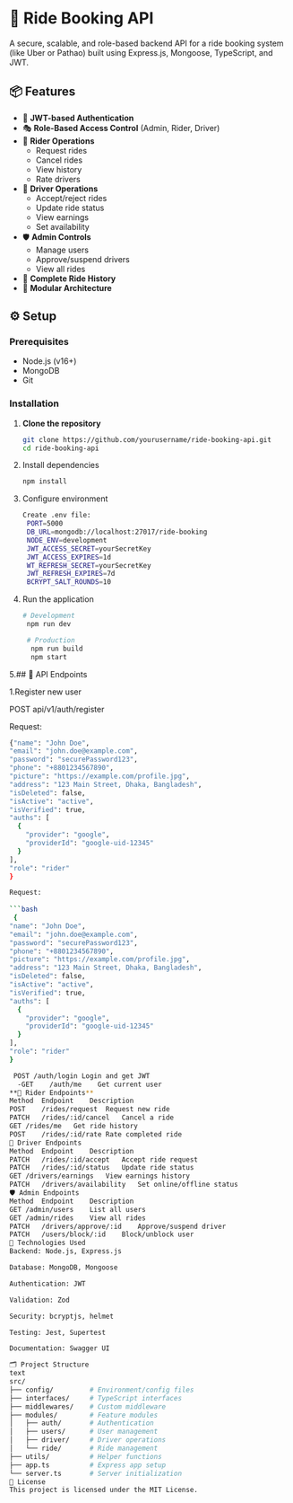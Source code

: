 
# 🚖 Ride Booking API

A secure, scalable, and role-based backend API for a ride booking system (like Uber or Pathao) built using Express.js, Mongoose, TypeScript, and JWT.



## 📦 Features

- 🔐 **JWT-based Authentication**
- 🎭 **Role-Based Access Control** (Admin, Rider, Driver)
- 🧍 **Rider Operations**
  - Request rides
  - Cancel rides
  - View history
  - Rate drivers
- 🚗 **Driver Operations**
  - Accept/reject rides
  - Update ride status
  - View earnings
  - Set availability
- 🛡 **Admin Controls**
  - Manage users
  - Approve/suspend drivers
  - View all rides
- 📜 **Complete Ride History**
- 🧱 **Modular Architecture**

## ⚙️ Setup

### Prerequisites
- Node.js (v16+)
- MongoDB
- Git

### Installation

1. **Clone the repository**

   ```bash
   git clone https://github.com/yourusername/ride-booking-api.git
   cd ride-booking-api


2. Install dependencies

   ```bash
   npm install
   

3. Configure environment
   ```bash
   Create .env file:
    PORT=5000
    DB_URL=mongodb://localhost:27017/ride-booking
    NODE_ENV=development
    JWT_ACCESS_SECRET=yourSecretKey
    JWT_ACCESS_EXPIRES=1d
    WT_REFRESH_SECRET=yourSecretKey
    JWT_REFRESH_EXPIRES=7d
    BCRYPT_SALT_ROUNDS=10

4. Run the application

     ```bash
     # Development
      npm run dev

      # Production
       npm run build
       npm start


5.## 🔗 API Endpoints
    
  1.Register new user

 POST	api/v1/auth/register	

  Request:
    
  ```bash 
  {"name": "John Doe",
  "email": "john.doe@example.com",
  "password": "securePassword123",
  "phone": "+8801234567890",
  "picture": "https://example.com/profile.jpg",
  "address": "123 Main Street, Dhaka, Bangladesh",
  "isDeleted": false,
  "isActive": "active",
  "isVerified": true,
  "auths": [
    {
      "provider": "google",
      "providerId": "google-uid-12345"
    }
  ],
  "role": "rider"
}

  Request:
    
  ```bash 
   {
  "name": "John Doe",
  "email": "john.doe@example.com",
  "password": "securePassword123",
  "phone": "+8801234567890",
  "picture": "https://example.com/profile.jpg",
  "address": "123 Main Street, Dhaka, Bangladesh",
  "isDeleted": false,
  "isActive": "active",
  "isVerified": true,
  "auths": [
    {
      "provider": "google",
      "providerId": "google-uid-12345"
    }
  ],
  "role": "rider"
}

   POST	/auth/login	Login and get JWT
    -GET	/auth/me	Get current user
  **🧍 Rider Endpoints**
Method	Endpoint	Description
POST	/rides/request	Request new ride
PATCH	/rides/:id/cancel	Cancel a ride
GET	/rides/me	Get ride history
POST	/rides/:id/rate	Rate completed ride
🚗 Driver Endpoints
Method	Endpoint	Description
PATCH	/rides/:id/accept	Accept ride request
PATCH	/rides/:id/status	Update ride status
GET	/drivers/earnings	View earnings history
PATCH	/drivers/availability	Set online/offline status
🛡 Admin Endpoints
Method	Endpoint	Description
GET	/admin/users	List all users
GET	/admin/rides	View all rides
PATCH	/drivers/approve/:id	Approve/suspend driver
PATCH	/users/block/:id	Block/unblock user
🧩 Technologies Used
Backend: Node.js, Express.js

Database: MongoDB, Mongoose

Authentication: JWT

Validation: Zod

Security: bcryptjs, helmet

Testing: Jest, Supertest

Documentation: Swagger UI

🗂 Project Structure
text
src/
├── config/         # Environment/config files
├── interfaces/     # TypeScript interfaces
├── middlewares/    # Custom middleware
├── modules/        # Feature modules
│   ├── auth/       # Authentication
│   ├── users/      # User management  
│   ├── driver/     # Driver operations
│   └── ride/       # Ride management
├── utils/          # Helper functions
├── app.ts          # Express app setup
└── server.ts       # Server initialization
📄 License
This project is licensed under the MIT License.